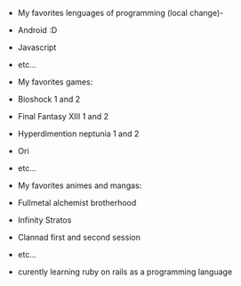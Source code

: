 - My favorites lenguages of programming (local change)-
- Android :D
- Javascript
- etc...

- My favorites games:


- Bioshock 1 and 2
- Final Fantasy XIII 1 and 2
- Hyperdimention neptunia 1 and 2
- Ori
- etc...

- My favorites animes and mangas:
- Fullmetal alchemist brotherhood
- Infinity Stratos
- Clannad first and second session 
- etc...

- curently learning ruby on rails as a programming language 
